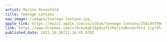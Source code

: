 ```yaml
---
artist: Marina Rosenfeld
title: Teenage Lontano
new_image: /images/teenage-lontano.jpg
apple_link: https://music.apple.com/us/album/teenage-lontano/1581947994
link: https://www.dropbox.com/s/0ckukqk15g4xa7t/MarinaRosenfeld.zip?dl=1
published_date: 2021-10-26T21:16:45.870Z
---
```

